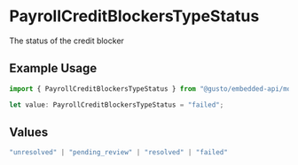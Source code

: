 # PayrollCreditBlockersTypeStatus

The status of the credit blocker

## Example Usage

```typescript
import { PayrollCreditBlockersTypeStatus } from "@gusto/embedded-api/models/components/payrollcreditblockerstype.js";

let value: PayrollCreditBlockersTypeStatus = "failed";
```

## Values

```typescript
"unresolved" | "pending_review" | "resolved" | "failed"
```